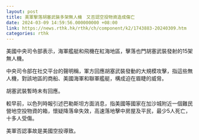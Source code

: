 ```yaml
---
layout: post
title: 美軍擊落胡塞武裝多架無人機　又否認空投物資造成傷亡
date: 2024-03-09 14:59:56.000000000 +08:00
link: https://news.rthk.hk/rthk/ch/component/k2/1743883-20240309.htm
categories: rthk
---
```


美國中央司令部表示，海軍艦艇和飛機在紅海地區，擊落也門胡塞武裝發射的15架無人機。

中央司令部在社交平台的聲明稱，軍方回應胡塞武裝發動的大規模攻擊，指這些無人機，對該地區的商船、美國海軍和聯軍艦艇，構成迫在眉睫的威脅。

胡塞武裝暫時未有回應。

較早前，以色列時報引述巴勒斯坦方面消息，指美國等國家在加沙城附近一個難民營地空投物資的箱，懷疑降落傘失效，高速落地擊中房屋及平民，最少5人死亡，十多人受傷。

美軍否認事故是美國空投導致。
